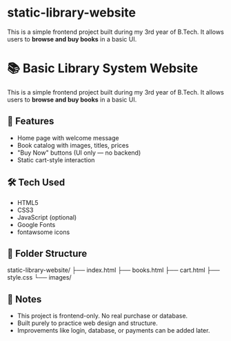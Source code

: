 # static-library-website
This is a simple frontend project built during my 3rd year of B.Tech. It allows users to **browse and buy books** in a basic UI.

# 📚 Basic Library System Website

This is a simple frontend project built during my 3rd year of B.Tech. It allows users to **browse and buy books** in a basic UI.

## 🚀 Features

- Home page with welcome message
- Book catalog with images, titles, prices
- "Buy Now" buttons (UI only — no backend)
- Static cart-style interaction

## 🛠 Tech Used

- HTML5
- CSS3
- JavaScript (optional)
- Google Fonts
- fontawsome icons

## 📁 Folder Structure

static-library-website/
├── index.html
├── books.html
├── cart.html
├── style.css
└── images/

## 📝 Notes

- This project is frontend-only. No real purchase or database.
- Built purely to practice web design and structure.
- Improvements like login, database, or payments can be added later.
